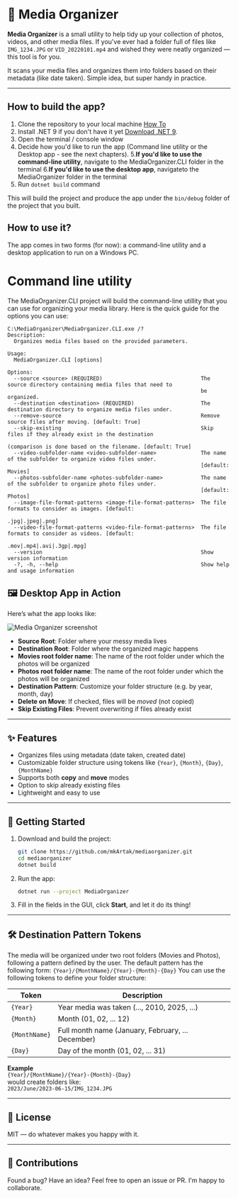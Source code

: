 # 📂 Media Organizer

**Media Organizer** is a small utility to help tidy up your collection of photos, videos, and other media files. If you've ever had a folder full of files like `IMG_1234.JPG` or `VID_20220101.mp4` and wished they were neatly organized — this tool is for you.

It scans your media files and organizes them into folders based on their metadata (like date taken). Simple idea, but super handy in practice.

---

## How to build the app?
1. Clone the repository to your local machine [How To](https://docs.github.com/en/repositories/creating-and-managing-repositories/cloning-a-repository#cloning-a-repository)
2. Install .NET 9 if you don't have it yet [Download .NET 9](https://get.dot.net).
3. Open the terminal / console window
4. Decide how you'd like to run the app (Command line utility or the Desktop app - see the next chapters).
5.**If you'd like to use the command-line utility**, navigate to the MediaOrganizer.CLI folder in the terminal
6.**If you'd like to use the desktop app**, navigateto the MediaOrganizer folder in the terminal
7. Run `dotnet build` command

This will build the project and produce the app under the `bin/debug` folder of the project that you built.

## How to use it?

The app comes in two forms (for now): a command-line utility and a desktop application to run on a Windows PC.

# Command line utility
The MediaOrganizer.CLI project will build the command-line utillity that you can use for organizing your media library.
Here is the quick guide for the options you can use:

```console
C:\MediaOrganizer\MediaOrganizer.CLI.exe /?
Description:
  Organizes media files based on the provided parameters.

Usage:
  MediaOrganizer.CLI [options]

Options:
  --source <source> (REQUIRED)                               The source directory containing media files that need to
                                                             be organized.
  --destination <destination> (REQUIRED)                     The destination directory to organize media files under.
  --remove-source                                            Remove source files after moving. [default: True]
  --skip-existing                                            Skip files if they already exist in the destination
                                                             (comparison is done based on the filename. [default: True]
  --video-subfolder-name <video-subfolder-name>              The name of the subfolder to organize video files under.
                                                             [default: Movies]
  --photos-subfolder-name <photos-subfolder-name>            The name of the subfolder to organize photo files under.
                                                             [default: Photos]
  --image-file-format-patterns <image-file-format-patterns>  The file formats to consider as images. [default:
                                                             .jpg|.jpeg|.png]
  --video-file-format-patterns <video-file-format-patterns>  The file formats to consider as videos. [default:
                                                             .mov|.mp4|.avi|.3gp|.mpg]
  --version                                                  Show version information
  -?, -h, --help                                             Show help and usage information
```

## 🖼️ Desktop App in Action

Here’s what the app looks like:

![Media Organizer screenshot](https://github.com/user-attachments/assets/2560a563-8fd1-4898-a22a-43be96ad32dd)

- **Source Root**: Folder where your messy media lives  
- **Destination Root**: Folder where the organized magic happens
- **Movies root folder name**: The name of the root folder under which the photos will be organized
- **Photos root folder name**: The name of the root folder under which the photos will be organized
- **Destination Pattern**: Customize your folder structure (e.g. by year, month, day)  
- **Delete on Move**: If checked, files will be *moved* (not copied)  
- **Skip Existing Files**: Prevent overwriting if files already exist  

---

## ✨ Features

- Organizes files using metadata (date taken, created date)
- Customizable folder structure using tokens like `{Year}`, `{Month}`, `{Day}`, `{MonthName}`
- Supports both **copy** and **move** modes
- Option to skip already existing files
- Lightweight and easy to use

---

## 🚀 Getting Started

1. Download and build the project:
   ```bash
   git clone https://github.com/mkArtak/mediaorganizer.git
   cd mediaorganizer
   dotnet build
   ```

2. Run the app:
   ```bash
   dotnet run --project MediaOrganizer
   ```

3. Fill in the fields in the GUI, click **Start**, and let it do its thing!

---

## 🛠 Destination Pattern Tokens

The media will be organized under two root folders (Movies and Photos), following a pattern defined by the user.
The default pattern has the following form: `{Year}/{MonthName}/{Year}-{Month}-{Day}`
You can use the following tokens to define your folder structure:

| Token         | Description                                       |
|---------------|---------------------------------------------------|
| `{Year}`      | Year media was taken (..., 2010, 2025, ...)       |
| `{Month}`     | Month (01, 02, ... 12)                            |
| `{MonthName}` | Full month name (January, February, ... December) |
| `{Day}`       | Day of the month (01, 02, ... 31)                 |

**Example**  
`{Year}/{MonthName}/{Year}-{Month}-{Day}`  
would create folders like:  
`2023/June/2023-06-15/IMG_1234.JPG`

---

## 📜 License

MIT — do whatever makes you happy with it.

---

## 🤝 Contributions

Found a bug? Have an idea? Feel free to open an issue or PR. I'm happy to collaborate.

